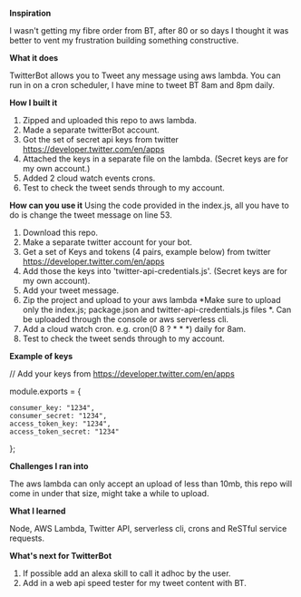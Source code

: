 <b>Inspiration</b>

I wasn't getting my fibre order from BT, after 80 or so days I thought it was better to vent my frustration building something constructive.


<b>What it does</b>

TwitterBot allows you to Tweet any message using aws lambda.
You can run in on a cron scheduler, I have mine to tweet BT 8am and 8pm daily.


<b>How I built it</b>

1. Zipped and uploaded this repo to aws lambda.
2. Made a separate twitterBot account.
3. Got the set of secret api keys from twitter https://developer.twitter.com/en/apps
4. Attached the keys in a separate file on the lambda. (Secret keys are for my own account.)
5. Added 2 cloud watch events crons.
6. Test to check the tweet sends through to my account.


<b>How can you use it</b>
Using the code provided in the index.js, all you have to do is change the tweet message on line 53.

1. Download this repo.
2. Make a separate twitter account for your bot.
3. Get a set of Keys and tokens (4 pairs, example below) from twitter https://developer.twitter.com/en/apps
4. Add those the keys into 'twitter-api-credentials.js'. (Secret keys are for my own account).
5. Add your tweet message.
6. Zip the project and upload to your aws lambda *Make sure to upload only the index.js; package.json and twitter-api-credentials.js files *. Can be uploaded through the console or aws serverless cli.
7. Add a cloud watch cron. e.g. cron(0 8 ? * * *) daily for 8am.
8. Test to check the tweet sends through to my account.


<b>Example of keys</b>

// Add your keys from https://developer.twitter.com/en/apps

  module.exports = {
  
    consumer_key: "1234",
    consumer_secret: "1234",
    access_token_key: "1234",
    access_token_secret: "1234"
  };


<b>Challenges I ran into</b>

The aws lambda can only accept an upload of less than 10mb, this repo will come in under that size, might take a while to upload. 


<b>What I learned</b>

Node, AWS Lambda, Twitter API, serverless cli, crons and ReSTful service requests.


<b>What's next for TwitterBot</b>

1. If possible add an alexa skill to call it adhoc by the user.
2. Add in a web api speed tester for my tweet content with BT.
